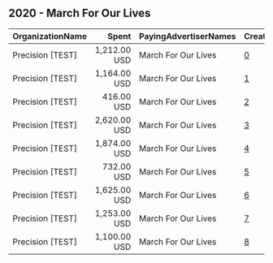 ## 2020 - March For Our Lives 
|OrganizationName|Spent|PayingAdvertiserNames|CreativeUrls|Impressions|Genders|AgeBrackets|CountryCodes|BillingAddresses|CandidateBallotInformation|
|:---|---:|:---|:---|---:|:---|:---|:---|:---|:---|
|Precision [TEST]|1,212.00 USD|March For Our Lives|[0](https://www.snap.com/political-ads/asset/29c77f395e1ccada606142648486556f5e0c112042aee014c4c739fceec99b9b?mediaType=mp4)|232,020||18-25|united states|"1121 14th Street NW Suite 700,Washington,20005,US"|March For Our Lives GOTV|
|Precision [TEST]|1,164.00 USD|March For Our Lives|[1](https://www.snap.com/political-ads/asset/29c77f395e1ccada606142648486556f5e0c112042aee014c4c739fceec99b9b?mediaType=mp4)|263,606||18-25|united states|"1121 14th Street NW Suite 700,Washington,20005,US"|March For Our Lives GOTV|
|Precision [TEST]|416.00 USD|March For Our Lives|[2](https://www.snap.com/political-ads/asset/9e8893c9f889b9416343f5231c9c998674f20606244d4ad6d89e0f15e8bc5dca?mediaType=mp4)|75,822||18-25|united states|"1121 14th Street NW Suite 700,Washington,20005,US"|March For Our Lives GOTV|
|Precision [TEST]|2,620.00 USD|March For Our Lives|[3](https://www.snap.com/political-ads/asset/9e8893c9f889b9416343f5231c9c998674f20606244d4ad6d89e0f15e8bc5dca?mediaType=mp4)|439,274||18-25|united states|"1121 14th Street NW Suite 700,Washington,20005,US"|March For Our Lives GOTV|
|Precision [TEST]|1,874.00 USD|March For Our Lives|[4](https://www.snap.com/political-ads/asset/9e8893c9f889b9416343f5231c9c998674f20606244d4ad6d89e0f15e8bc5dca?mediaType=mp4)|365,832||18-25|united states|"1121 14th Street NW Suite 700,Washington,20005,US"|March For Our Lives GOTV|
|Precision [TEST]|732.00 USD|March For Our Lives|[5](https://www.snap.com/political-ads/asset/f25d55dbd7bb0a3a41cd6597ada7fb403d408f8d49288391340ff2ec4c0d6ddd?mediaType=mp4)|131,824||18-25|united states|"1121 14th Street NW Suite 700,Washington,20005,US"|March For Our Lives GOTV|
|Precision [TEST]|1,625.00 USD|March For Our Lives|[6](https://www.snap.com/political-ads/asset/9e8893c9f889b9416343f5231c9c998674f20606244d4ad6d89e0f15e8bc5dca?mediaType=mp4)|263,677||18-25|united states|"1121 14th Street NW Suite 700,Washington,20005,US"|March For Our Lives GOTV|
|Precision [TEST]|1,253.00 USD|March For Our Lives|[7](https://www.snap.com/political-ads/asset/9e8893c9f889b9416343f5231c9c998674f20606244d4ad6d89e0f15e8bc5dca?mediaType=mp4)|258,125||18-25|united states|"1121 14th Street NW Suite 700,Washington,20005,US"|March For Our Lives GOTV|
|Precision [TEST]|1,100.00 USD|March For Our Lives|[8](https://www.snap.com/political-ads/asset/9e8893c9f889b9416343f5231c9c998674f20606244d4ad6d89e0f15e8bc5dca?mediaType=mp4)|193,421||18-25|united states|"1121 14th Street NW Suite 700,Washington,20005,US"|March For Our Lives GOTV|
